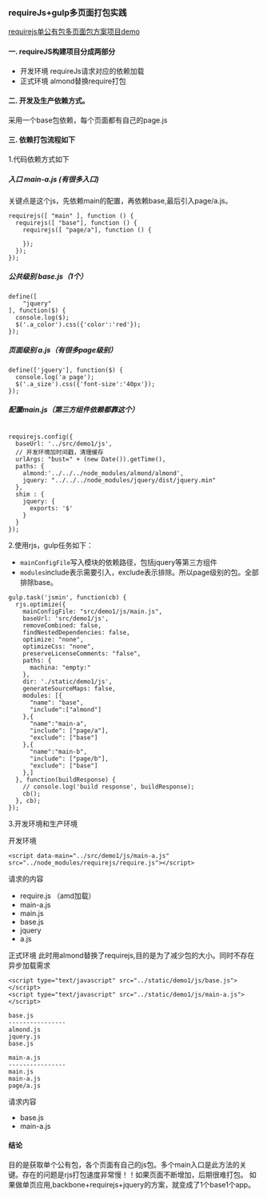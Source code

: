 ### requireJs+gulp多页面打包实践
[requirejs单公有包多页面包方案项目demo](https://github.com/iscarecrow/require-mutientry-hugin-demo)


#### 一. requireJS构建项目分成两部分
- 开发环境 requireJs请求对应的依赖加载
- 正式环境 almond替换require打包

#### 二. 开发及生产依赖方式。
采用一个base包依赖，每个页面都有自己的page.js

#### 三. 依赖打包流程如下

1.代码依赖方式如下

##### 入口 main-a.js (有很多入口)
关键点是这个js，先依赖main的配置，再依赖base,最后引入page/a.js。

```
requirejs([ "main" ], function () {
  requirejs([ "base"], function () {
    requirejs([ "page/a"], function () {

    });
  });
});
```

##### 公共级别 base.js（1个）
```
define([
    "jquery"
], function($) {
  console.log($);
  $('.a_color').css({'color':'red'});
});
```

##### 页面级别 a.js（有很多page级别）
```
define(['jquery'], function($) {
  console.log('a page');
  $('.a_size').css({'font-size':'40px'});
});
```

##### 配置main.js（第三方组件依赖都靠这个）
```

requirejs.config({
  baseUrl: '../src/demo1/js',
  // 开发环境加时间戳，清理缓存
  urlArgs: "bust=" + (new Date()).getTime(),
  paths: {
    almond:'../../../node_modules/almond/almond',
    jquery: "../../../node_modules/jquery/dist/jquery.min"
  },
  shim : {
    jquery: {
      exports: '$'
    }
  }
});
```

2.使用rjs，gulp任务如下：
- `mainConfigFile`写入模块的依赖路径，包括jquery等第三方组件
- `modules`include表示需要引入，exclude表示排除。所以page级别的包。全部排除base。

```
gulp.task('jsmin', function(cb) {
  rjs.optimize({
    mainConfigFile: "src/demo1/js/main.js",
    baseUrl: 'src/demo1/js',
    removeCombined: false,
    findNestedDependencies: false,
    optimize: "none",
    optimizeCss: "none",
    preserveLicenseComments: "false",
    paths: {
      machina: "empty:"
    },
    dir: './static/demo1/js',
    generateSourceMaps: false,
    modules: [{
      "name": "base",
      "include":["almond"]
    },{
      "name":"main-a",
      "include": ["page/a"],
      "exclude": ["base"] 
    },{
      "name":"main-b",
      "include": ["page/b"],
      "exclude": ["base"]
    },]
  }, function(buildResponse) {
    // console.log('build response', buildResponse);
    cb();
  }, cb);
});
```

3.开发环境和生产环境

开发环境
```
<script data-main="../src/demo1/js/main-a.js" src="../node_modules/requirejs/require.js"></script>
```

请求的内容
- require.js （amd加载）
- main-a.js
- main.js
- base.js
- jquery
- a.js

正式环境
此时用almond替换了requirejs,目的是为了减少包的大小。同时不存在异步加载需求

```
<script type="text/javascript" src="../static/demo1/js/base.js"></script>
<script type="text/javascript" src="../static/demo1/js/main-a.js"></script>

base.js
----------------
almond.js
jquery.js
base.js

main-a.js
----------------
main.js
main-a.js
page/a.js
```
请求内容
- base.js
- main-a.js



#### 结论
目的是获取单个公有包，各个页面有自己的js包。多个main入口是此方法的关键。存在的问题是rjs打包速度非常慢！！如果页面不断增加，后期很难打包。
如果做单页应用,backbone+requirejs+jquery的方案，就变成了1个base1个app。